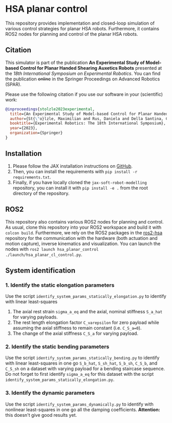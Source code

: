 # HSA planar control

This repository provides implementation and closed-loop simulation of various control strategies for planar HSA robots.
Furthermore, it contains ROS2 nodes for planning and control of the planar HSA robots.

## Citation

This simulator is part of the publication **An Experimental Study of Model-based Control
for Planar Handed Shearing Auxetics Robots** presented at the _18th International Symposium on Experimental Robotics_. 
You can find the publication ~~online~~ in the Springer Proceedings on Advanced Robotics (SPAR).

Please use the following citation if you use our software in your (scientific) work:

```bibtex
@inproceedings{stolzle2023experimental,
  title={An Experimental Study of Model-based Control for Planar Handed Shearing Auxetics Robots},
  author={St{\"o}lzle, Maximilian and Rus, Daniela and Della Santina, Cosimo},
  booktitle={Experimental Robotics: The 18th International Symposium},
  year={2023},
  organization={Springer}
}
```

## Installation

1. Please follow the JAX installation instructions on [GitHub](https://github.com/google/jax).
2. Then, you can install the requirements with `pip install -r requirements.txt`. 
3. Finally, if you have locally cloned the `jax-soft-robot-modelling` repository, you can install it with `pip install -e .` from the root directory of the repository.

## ROS2

This repository also contains various ROS2 nodes for planning and control. 
As usual, clone this repository into your ROS2 workspace and build it with `colcon build`.
Furthermore, we rely on the ROS2 packages in the [ros2-hsa](https://github.com/tud-cor-sr/ros2-hsa) repository for the communication with the hardware (both actuation and motion capture), inverse kinematics and visualization.
You can launch the nodes with `ros2 launch hsa_planar_control ./launch/hsa_planar_cl_control.py`.

## System identification

### 1. Identify the static elongation parameters

Use the script `identify_system_params_statically_elongation.py` to identify with linear least-squares

1. The axial rest strain `sigma_a_eq` and the axial, nominal stiffness `S_a_hat` for varying payloads.
2. The rest length elongation factor `C_varepsilon` for zero payload while assuming the axial stiffness to remain constant (i.e. `C_S_a=0`).
3. The change of the axial stiffness `C_S_a` for varying payload.

### 2. Identify the static bending parameters

Use the script `identify_system_params_statically_bending.py` to identify with linear least-squares in one go
`S_b_hat`, `S_sh_hat`, `S_b_sh`, `C_S_b`, and `C_S_sh` on a dataset with varying payload for a bending staircase sequence. 
Do not forget to first identify `sigma_a_eq` for this dataset with the script `identify_system_params_statically_elongation.py`.

### 3. Identify the dynamic parameters

Use the script `identify_system_params_dynamically.py` to identify with nonlinear least-squares in one go
all the damping coefficients. **Attention:** this doesn't give good results yet.
